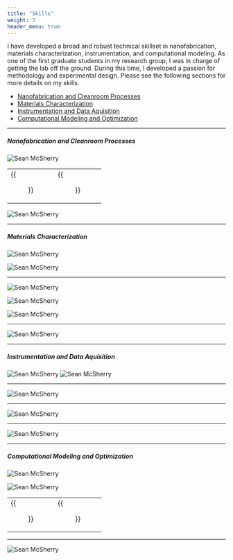 ```yaml
---
title: "Skills"
weight: 3
header_menu: true
---
```


I have developed a broad and robust technical skillset in nanofabrication, materials characterization, instrumentation, and computational modeling. As one of the first graduate students in my research group, I was in charge of getting the lab off the ground. During this time, I developed a passion for methodology and experimental design. Please see the following sections for more details on my skills.

<!--ts-->
 * [Nanofabrication and Cleanroom Processes](#nanofabrication-and-cleanroom-processes)
 * [Materials Characterization](#materials-characterization)
 * [Instrumentation and Data Aquisition](#instrumentation-and-data-aquisition)
 * [Computational Modeling and Optimization](#computational-modeling-and-optimization)



<!--te-->

---
  ##### Nanofabrication and Cleanroom Processes

  ![Sean McSherry](images/materials_chara-10.png) 

|     | |
| ---| ---|
|{{<figure src="images/me_in_clearroom.png" width="600px">}}|  {{<figure src="images/ACS.gif" width="252.935px">}}|

![Sean McSherry](images/clean_room_fab.png) 

 ---
##### Materials Characterization

![Sean McSherry](images/materials_chara-04.png) 

![Sean McSherry](images/materials_chara-06.png) 

---
![Sean McSherry](images/materials_chara-12.png) 

![Sean McSherry](images/emitter.gif) 

![Sean McSherry](images/materials_chara-01.png) 

---

![Sean McSherry](images/materials_chara-13.png) 

---

##### Instrumentation and Data Aquisition
![Sean McSherry](images/materials_chara-11.png) 
![Sean McSherry](images/materials_chara-08.png) 

---

![Sean McSherry](images/materials_chara-07.png)

---
![Sean McSherry](images/materials_chara-05.png)

---

![Sean McSherry](images/materials_chara-09.png)

---

##### Computational Modeling and Optimization
![Sean McSherry](images/materials_chara-18.png) 


![Sean McSherry](images/materials_chara-17.png) 


  |     | |
| ---| ---|
|{{<figure src="images/SiC_emitter.png" width="175.52px">}}|  {{<figure src="images/optimization.gif" width="671.25px">}}|
--- 

![Sean McSherry](images/materials_chara-16.png) 



